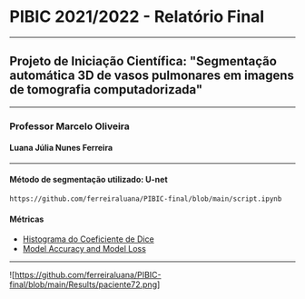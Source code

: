 # PIBIC 2021/2022 - Relatório Final
---
## Projeto de Iniciação Científica: "Segmentação automática 3D de vasos pulmonares em imagens de tomografia computadorizada"
---
### Professor Marcelo Oliveira
#### Luana Júlia Nunes Ferreira
---
#### Método de segmentação utilizado: U-net
```
https://github.com/ferreiraluana/PIBIC-final/blob/main/script.ipynb 
```
#### Métricas
* [Histograma do Coeficiente de Dice](https://github.com/ferreiraluana/PIBIC-final/blob/main/plots/dice_histogram.png)
* [Model Accuracy and Model Loss](https://github.com/ferreiraluana/PIBIC-final/blob/main/plots/plot.png)
---
![https://github.com/ferreiraluana/PIBIC-final/blob/main/Results/paciente72.png]

